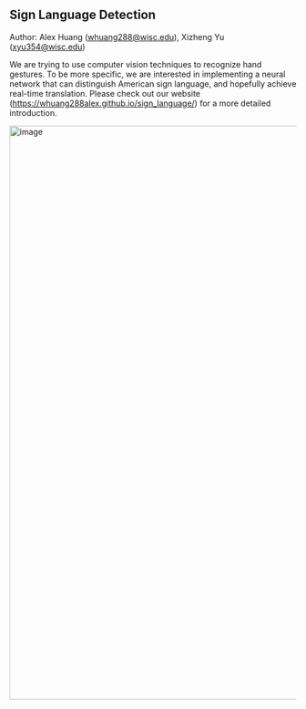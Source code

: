 ## Sign Language Detection
Author: Alex Huang (whuang288@wisc.edu), Xizheng Yu (xyu354@wisc.edu)

We are trying to use computer vision techniques to recognize hand gestures. To be more specific, we are interested in implementing a neural network that can distinguish American sign language, and hopefully achieve real-time translation. Please check out our website (https://whuang288alex.github.io/sign_language/) for a more detailed introduction.

<img width="1006" alt="image" src="https://user-images.githubusercontent.com/91099638/209484289-326e4875-e9d2-4f59-8d8e-f98d2b2ccc83.png">
